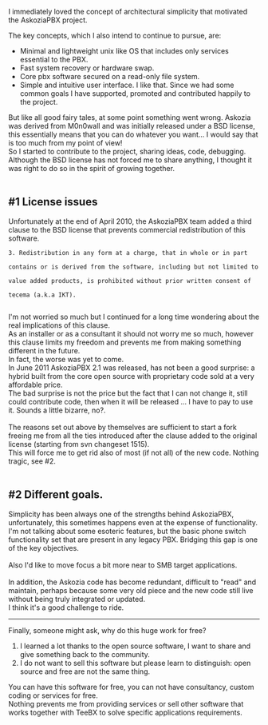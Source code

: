 I immediately loved the concept of architectural simplicity that motivated the AskoziaPBX project.

The key concepts, which I also intend to continue to pursue, are:

  * Minimal and lightweight unix like OS that includes only services essential to the PBX.
  * Fast system recovery or hardware swap.
  * Core pbx software secured on a read-only file system.
  * Simple and intuitive user interface.
I like that. Since we had some common goals I have supported, promoted and contributed happily to the project.

But like all good fairy tales, at some point something went wrong.
Askozia was derived from M0n0wall and was initially released under a BSD license, this essentially means that you can do whatever you want... I would say that is too much from my point of view!<br>
So I started to contribute to the project, sharing ideas, code, debugging. Although the BSD license has not forced me to share anything, I thought it was right to do so in the spirit of growing together.<br>
<br>
<h2>#1 License issues</h2>
Unfortunately at the end of April 2010, the AskoziaPBX team added a third clause to the BSD license that prevents commercial redistribution of this software.<br>
<pre><code>3. Redistribution in any form at a charge, that in whole or in part<br>
contains or is derived from the software, including but not limited to<br>
value added products, is prohibited without prior written consent of<br>
tecema (a.k.a IKT).<br>
</code></pre>
I'm not worried so much but I continued for a long time wondering about the real implications of this clause.<br>
As an installer or as a consultant it should not worry me so much, however this clause limits my freedom and prevents me from making something different in the future.<br>
In fact, the worse was yet to come.<br>
In June 2011 AskoziaPBX 2.1 was released, has not been a good surprise: a hybrid built from the core open source with proprietary code sold at a very affordable price.<br>
The bad surprise is not the price but the fact that I can not change it, still could contribute code, then when it will be released ... I have to pay to use it. Sounds a little bizarre, no?.<br>
<br>
The reasons set out above by themselves are sufficient to start a fork freeing me from all the ties introduced after the clause added to the original license (starting from svn changeset 1515).<br>
This will force me to get rid also of most (if not all) of the new code. Nothing tragic, see #2.<br>
<br>
<h2>#2 Different goals.</h2>
Simplicity has been always one of the strengths behind AskoziaPBX, unfortunately, this sometimes happens even at the expense of functionality.<br>
I'm not talking about some esoteric features, but the basic phone switch functionality set that are present in any legacy PBX. Bridging this gap is one of the key objectives.<br>
<br>
Also I'd like to move focus a bit more near to SMB target applications.<br>
<br>
In addition, the Askozia code has become redundant, difficult to "read" and maintain, perhaps because some very old piece and the new code still live without being truly integrated or updated.<br>
I think it's a good challenge to ride.<br>
<hr />
Finally, someone might ask, why do this huge work for free?<br>
<ol><li>I learned a lot thanks to the open source software, I want to share and give something back to the community.<br>
</li><li>I do not want to sell this software but please learn to distinguish: open source and free are not the same thing.</li></ol>

You can have this software for free, you can not have consultancy, custom coding or services for free.<br>
Nothing prevents me from providing services or sell other software that works together with TeeBX to solve specific applications requirements.